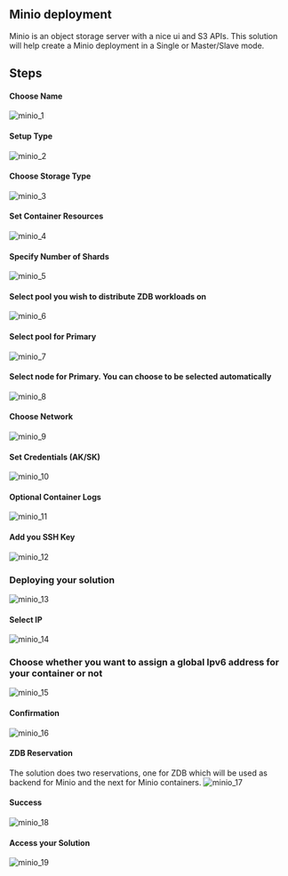 ## Minio deployment
Minio is an object storage server with a nice ui and S3 APIs.
This solution will help create a Minio deployment in a Single or Master/Slave mode.

## Steps

#### Choose Name
![minio_1](img/minio_1.png)

#### Setup Type
![minio_2](img/minio_2.png)

#### Choose Storage Type
![minio_3](img/minio_3.png)

#### Set Container Resources
![minio_4](img/minio_4.png)

#### Specify Number of Shards
![minio_5](img/minio_5.png)

#### Select pool you wish to distribute ZDB workloads on
![minio_6](img/minio_6.png)

#### Select pool for Primary
![minio_7](img/minio_7.png)

#### Select node for Primary. You can choose to be selected automatically
![minio_8](img/minio_8.png)

#### Choose Network
![minio_9](img/minio_9.png)

#### Set Credentials (AK/SK)
![minio_10](img/minio_10.png)

#### Optional Container Logs
![minio_11](img/minio_11.png)

#### Add you SSH Key
![minio_12](img/minio_12.png)

### Deploying your solution
![minio_13](img/minio_13.png)

#### Select IP
![minio_14](img/minio_14.png)

### Choose whether you want to assign a global Ipv6 address for your container or not
![minio_15](img/minio_15.png)

#### Confirmation
![minio_16](img/minio_16.png)

#### ZDB Reservation
The solution does two reservations, one for ZDB which will be used as backend for Minio and the next for Minio containers.
![minio_17](img/minio_17.png)

#### Success
![minio_18](img/minio_18.png)

#### Access your Solution
![minio_19](img/minio_19.png)
